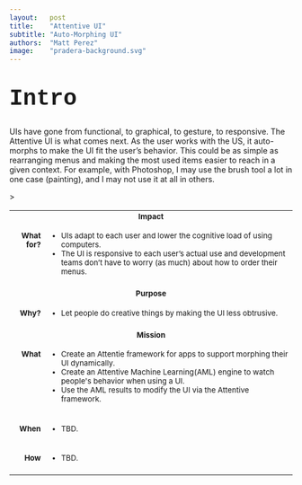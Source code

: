 ```yaml
---
layout:   post
title:    "Attentive UI"
subtitle: "Auto-Morphing UI"
authors:  "Matt Perez"
image:    "pradera-background.svg"
---
```


<div style="display: none; ">
 <p>UIs have gone from functional, to graphical, to gesture, to responsive. The Attentive UI is what comes next. As the user works with the US, it auto-morphs to make the UI fit the user’s behavior. This could be as simple as rearranging menus and making the most used items easier to reach in a given context. For example, with Photoshop, I may use the brush tool a lot in one case (painting), and I may not use it at all in others.</p>
</div>

<h1 style="font-size:40px; font-family:Courier New, monospace; margin-top:40px; ">Intro</h1>
 <p>UIs have gone from functional, to graphical, to gesture, to responsive. The Attentive UI is what comes next. As the user works with the US, it auto-morphs to make the UI fit the user’s behavior. This could be as simple as rearranging menus and making the most used items easier to reach in a given context. For example, with Photoshop, I may use the brush tool a lot in one case (painting), and I may not use it at all in others.</p>
 <table>
 <tbody style="font-size:smaller; vertical-align:top; ">
  <tr>
   <td colspan="2" style="text-align:center; font-weight:bold; ">Impact</td>
  </tr>
  <tr>
   <td>
    <p style="text-align:right; font-weight:bold; ">What for?</p>
   </td>
   <td>
    <ul>
     <li>UIs adapt to each user and lower the cognitive load of using computers.</li>
     <li>The UI is responsive to each user’s actual use and development teams don’t have to worry (as much) about how to order their menus.</li>
    </ul>
   </td>
  </tr>
  <tr>
   <td colspan="2"></td>
  </tr>
  <tr>
   <td colspan="2" style="text-align:center; font-weight:bold; ">Purpose</td>
  </tr>
  <tr>
  <tr>
   <td>
    <p style="text-align:right; font-weight:bold; ">Why?</p>
   </td>
   <td>
    <ul>
     <li>Let people do creative things by making the UI less obtrusive.</li>
    </ul>
   </td>
  </tr>
  <tr>
   <td colspan="2"></td>
  </tr>
  <tr>
   <td colspan="2" style="text-align:center; font-weight:bold; ">Mission</td>
  </tr>
  <tr>
   <td>
    <p style="text-align:right; font-weight:bold; ">What</td>
   <td>
    <ul>
     <li>Create an Attentie framework for apps to support morphing their UI dynamically.</li>
     <li>Create an Attentive Machine Learning(AML)  engine to watch people's behavior when using a UI.</li>
     <li>Use the AML results to  modify the UI via the Attentive framework.</li>
    </ul>
   </td>
  </tr>
  <tr>
   <td colspan="2"></td>
  </tr>
  <tr>
   <td>
    <p style="text-align:right; font-weight:bold; ">When</p>
   </td>
   <td>
    <ul>
     <li>TBD.</li>
    </ul>
   </td>
  </tr>
  <tr>
   <td colspan="2"></td>
  </tr>
  <tr>>
   <td>
    <p style="text-align:right; font-weight:bold; ">How</p>
   </td>
   <td>
    <ul>
     <li>TBD.</li>
    </ul>
   </td>
  </tr>
  <tr>
   <td colspan="2"></td>
  </tr>
 </tbody>
 </table>